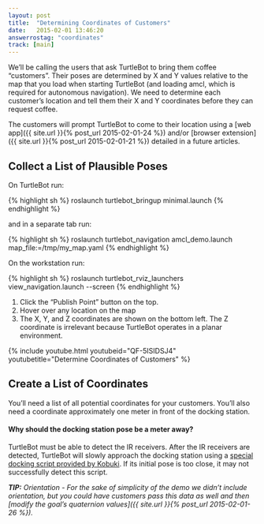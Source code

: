 ```yaml
---
layout: post
title:  "Determining Coordinates of Customers"
date:   2015-02-01 13:46:20
answerrostag: "coordinates"
track: [main]
---
```


We’ll be calling the users that ask TurtleBot to bring them coffee “customers”. Their poses are determined by X and Y values relative to the map that you load when starting TurtleBot (and loading amcl, which is required for autonomous navigation). We need to determine each customer’s location and tell them their X and Y coordinates before they can request coffee.

The customers will prompt TurtleBot to come to their location using a [web app]({{ site.url }}{% post_url 2015-02-01-24 %}) and/or [browser extension]({{ site.url }}{% post_url 2015-02-01-21 %}) detailed in a future articles.

## Collect a List of Plausible Poses

On TurtleBot run:

{% highlight sh %}
roslaunch turtlebot_bringup minimal.launch
{% endhighlight %}

and in a separate tab run:

{% highlight sh %}
roslaunch turtlebot_navigation amcl_demo.launch map_file:=/tmp/my_map.yaml
{% endhighlight %}

On the workstation run:

{% highlight sh %}
roslaunch turtlebot_rviz_launchers view_navigation.launch --screen
{% endhighlight %}

1. Click the “Publish Point” button on the top.
2. Hover over any location on the map
3. The X, Y, and Z coordinates are shown on the bottom left. The Z coordinate is irrelevant because TurtleBot operates in a planar environment.

{% include youtube.html youtubeid="QF-5ISIDSJ4" youtubetitle="Determine Coordinates of Customers" %}

## Create a List of Coordinates

You’ll need a list of all potential coordinates for your customers. You’ll also need a coordinate approximately one meter in front of the docking station.

#### Why should the docking station pose be a meter away?

TurtleBot must be able to detect the IR receivers. After the IR receivers are detected, TurtleBot will slowly approach the docking station using a [special docking script provided by Kobuki](http://wiki.ros.org/kobuki/Tutorials/Testing%20Automatic%20Docking). If its initial pose is too close, it may not successfully detect this script.

***TIP:** Orientation - For the sake of simplicity of the demo we didn’t include orientation, but you could have customers pass this data as well and then [modify the goal’s quaternion values]({{ site.url }}{% post_url 2015-02-01-26 %}).*
